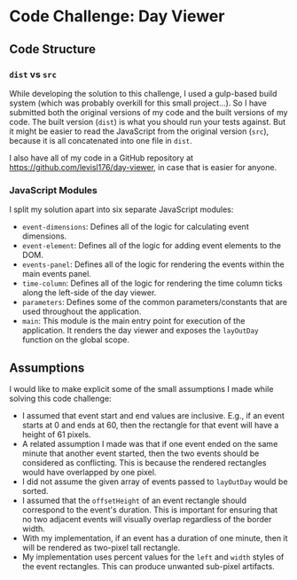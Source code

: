 # Code Challenge: Day Viewer

## Code Structure

### `dist` vs `src`

While developing the solution to this challenge, I used a gulp-based build system (which was probably overkill for 
this small project...). So I have submitted both the original versions of my code and the built versions of my code. 
The built version (`dist`) is what you should run your tests against. But it might be easier to read the JavaScript 
from the original version (`src`), because it is all concatenated into one file in `dist`.

I also have all of my code in a GitHub repository at https://github.com/levisl176/day-viewer, in case that is easier 
for anyone.

### JavaScript Modules

I split my solution apart into six separate JavaScript modules:

- `event-dimensions`: Defines all of the logic for calculating event dimensions.
- `event-element`: Defines all of the logic for adding event elements to the DOM.
- `events-panel`: Defines all of the logic for rendering the events within the main events panel.
- `time-column`: Defines all of the logic for rendering the time column ticks along the left-side of the day viewer.
- `parameters`: Defines some of the common parameters/constants that are used throughout the application.
- `main`: This module is the main entry point for execution of the application. It renders the day viewer and exposes the `layOutDay` function on the global scope.

## Assumptions

I would like to make explicit some of the small assumptions I made while solving this code challenge:

- I assumed that event start and end values are inclusive. E.g., if an event starts at 0 and ends at 60, then the 
  rectangle for that event will have a height of 61 pixels.
- A related assumption I made was that if one event ended on the same minute that another event started, then the two 
  events should be considered as conflicting. This is because the rendered rectangles would have overlapped by one 
  pixel.
- I did not assume the given array of events passed to `layOutDay` would be sorted.
- I assumed that the `offsetHeight` of an event rectangle should correspond to the event's duration. This is important 
  for ensuring that no two adjacent events will visually overlap regardless of the border width.
- With my implementation, if an event has a duration of one minute, then it will be rendered as two-pixel tall 
  rectangle.
- My implementation uses percent values for the `left` and `width` styles of the event rectangles. This can produce 
  unwanted sub-pixel artifacts.

